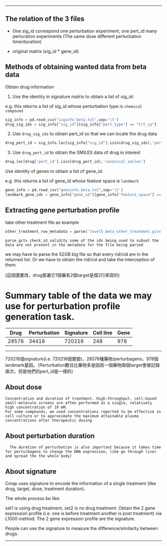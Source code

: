 ***
## The relation of the 3 files
- One sig_id correspond one perturbation experiment, one pert_id many perturation experiments (The same dose different perturbation time/duration)

- original matrix (sig_id * gene_id)


## Methods of obtaining wanted data from beta data
Obtain drug information
1. Use the identity in signature matrix to obtain a list of sig_id:

e.g. this returns a list of sig_id whose perturbation type is `chemical compound`
```python
sig_info = pd.read_csv("siginfo_beta.txt",sep='\t')
drug_sig_ids = sig_info["sig_id"][sig_info["pert_type"] == "trt_cp"] 
```
2. Use `drug_sig_ids` to obtain pert_id so that we can locate the drug data
```python
drug_pert_id = sig_info.loc[sig_info["sig_id"].isin(drug_sig_ids),'pert_id']
```
3. Use `drug_pert_id` to obtain the SMILES data of drug in interest
```python
drug.loc[drug['pert_id'].isin(drug_pert_id),'canonical_smiles']
```

Use identity of genes to obtain a list of gene_id:

e.g. this returns a list of gene_id whose feature space is `landmark`
```python
gene_info = pd.read_csv("geneinfo_beta.txt",sep='\t')
landmark_gene_ids = gene_info["gene_id"][gene_info["feature_space"] == "landmark"]
```

## Extracting gene perturbation profile
take other treatment file as example
```python
other_treatment_row_metadata = parse('level5_beta_other_treatment.gctx',cid=landmark_gene_ids)
```
`parse_gctx check_id_validity some of the ids being used to subset the data are not present in the metadata for the file being parsed`

we may have to parse the 52GB big file so that every rid/cid are in the returned list. Or we have to obtain the rid/cid and take the interception of them.

(這個還要改，drug那裏它1個藥有2個target是儅2行來寫的)
# Summary table of the data we may use for perturbation profile generation task.

| **Drug** | **Perturbation** | **Signature** | **Cell line** | **Gene** |
|----------|------------------|---------------|---------------|----------|
|   28576  |       34418      |    720216     |      248      |    978   |
***
720216個signature(i.e. 720216個實驗)，28576種藥物/perturbagens，978個landmark基因。（Perturbation數目比藥物多是因爲一個藥物兩個target會被記錄兩次，但是他們的pert_id是一樣的）

## About dose
  ```
  Concentration and duration of treatment. High-throughput, cell-based small-molecule screens are often performed at a single, relatively high concentration of 10 mM.
  For some compounds, we used concentrations reported to be effective in cell culture or to approximate the maximum attainable plasma concentrations after therapeutic dosing
  ```

## About perturbation duration
```
  The duration of perturbation is also important because it takes time for perturbagens to change the DNA expression, like go through liver and spread the the whole body)
```

## About signature

Cmap uses signature to encode the information of a single treatment (like drug, target, dose, treatment duration).

The whole process be like:

set1 is using drug treatment, set2 is no drug treatment. Obtain the 2 gene expression profile (i.e. one is before treatment another is post treatment) via L1000 method. The 2 gene expression profile are the signature.

People can use the signature to measure the difference/similarity between drugs.
***
